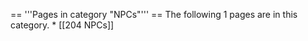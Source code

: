 <!-- DO NOT EDIT BELOW THIS LINE, OR CHANGE THIS COMMENT, CODE AUTOMATICALLY GENERATED BY category.sh -->
== '''Pages in category "NPCs"''' == The following 1 pages are in this
category. \* \[\[204 NPCs\]\]
